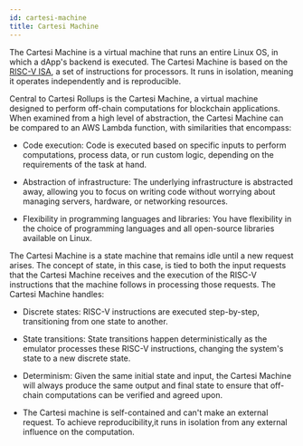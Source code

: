 ```yaml
---
id: cartesi-machine
title: Cartesi Machine    
---
```


The Cartesi Machine is a virtual machine that runs an entire Linux OS, in which a dApp's backend is executed. The Cartesi Machine is based on the [RISC-V ISA](https://riscv.org/), a set of instructions for processors. It runs in isolation, meaning it operates independently and is reproducible. 

Central to Cartesi Rollups is the Cartesi Machine, a virtual machine designed to perform off-chain computations for blockchain applications. When examined from a high level of abstraction, the Cartesi Machine can be compared to an AWS Lambda function, with similarities that encompass:

- Code execution: Code is executed based on specific inputs to perform computations, process data, or run custom logic, depending on the requirements of the task at hand.

- Abstraction of infrastructure: The underlying infrastructure is abstracted away, allowing you to focus on writing code without worrying about managing servers, hardware, or networking resources.

- Flexibility in programming languages and libraries: You have flexibility in the choice of programming languages and all open-source libraries available on Linux.


The Cartesi Machine is a state machine that remains idle until a new request arises. The concept of state, in this case, is tied to both the input requests that the Cartesi Machine receives and the execution of the RISC-V instructions that the machine follows in processing those requests. The Cartesi Machine handles:

- Discrete states: RISC-V instructions are executed step-by-step, transitioning from one state to another.

- State transitions: State transitions happen deterministically as the emulator processes these RISC-V instructions, changing the system's state to a new discrete state.

- Determinism: Given the same initial state and input, the Cartesi Machine will always produce the same output and final state to ensure that off-chain computations can be verified and agreed upon.

- The Cartesi machine is self-contained and can't make an external request. To achieve reproducibility,it runs in isolation from any external influence on the computation. 
